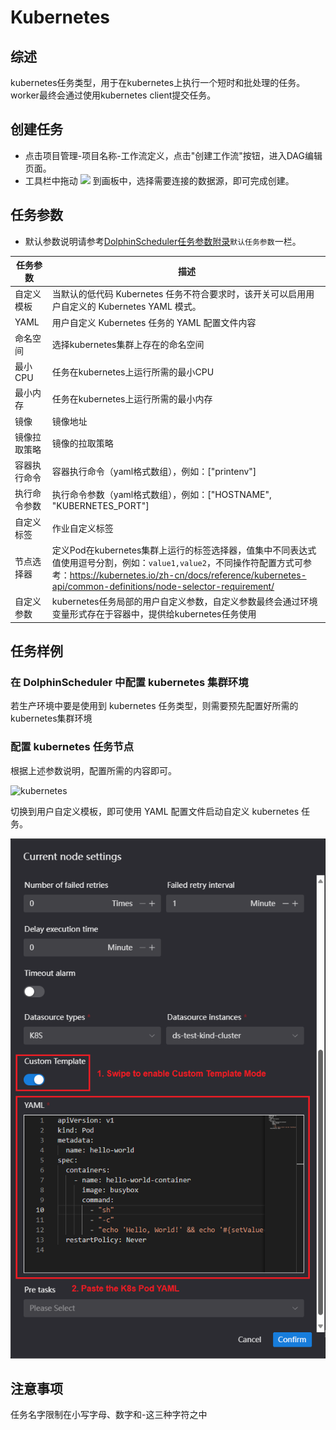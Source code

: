 # Kubernetes

## 综述

kubernetes任务类型，用于在kubernetes上执行一个短时和批处理的任务。worker最终会通过使用kubernetes client提交任务。

## 创建任务

- 点击项目管理-项目名称-工作流定义，点击"创建工作流"按钮，进入DAG编辑页面。
- 工具栏中拖动 <img src="../../../../img/tasks/icons/kubernetes.png" width="25"/> 到画板中，选择需要连接的数据源，即可完成创建。

## 任务参数

[//]: # (TODO: use the commented anchor below once our website template supports this syntax)
[//]: # (- 默认参数说明请参考[DolphinScheduler任务参数附录]&#40;appendix.md#默认任务参数&#41;`默认任务参数`一栏。)

- 默认参数说明请参考[DolphinScheduler任务参数附录](appendix.md)`默认任务参数`一栏。

| **任务参数** |                                                                                       **描述**                                                                                        |
|----------|-------------------------------------------------------------------------------------------------------------------------------------------------------------------------------------|
| 自定义模板         | 当默认的低代码 Kubernetes 任务不符合要求时，该开关可以启用用户自定义的 Kubernetes YAML 模式。                                                                                                                                                                                                                                                            |
| YAML         | 用户自定义 Kubernetes 任务的 YAML 配置文件内容                                                                                                                                                              |
| 命名空间     | 选择kubernetes集群上存在的命名空间                                                                                                                                                              |
| 最小CPU    | 任务在kubernetes上运行所需的最小CPU                                                                                                                                                            |
| 最小内存     | 任务在kubernetes上运行所需的最小内存                                                                                                                                                             |
| 镜像       | 镜像地址                                                                                                                                                                                |
| 镜像拉取策略   | 镜像的拉取策略                                                                                                                                                                             |
| 容器执行命令   | 容器执行命令（yaml格式数组），例如：["printenv"]                                                                                                                                                    |
| 执行命令参数   | 执行命令参数（yaml格式数组），例如：["HOSTNAME", "KUBERNETES_PORT"]                                                                                                                                 |
| 自定义标签    | 作业自定义标签                                                                                                                                                                             |
| 节点选择器    | 定义Pod在kubernetes集群上运行的标签选择器，值集中不同表达式值使用逗号分割，例如：`value1,value2`，不同操作符配置方式可参考：https://kubernetes.io/zh-cn/docs/reference/kubernetes-api/common-definitions/node-selector-requirement/ |
| 自定义参数    | kubernetes任务局部的用户自定义参数，自定义参数最终会通过环境变量形式存在于容器中，提供给kubernetes任务使用                                                                                                                     |

## 任务样例

### 在 DolphinScheduler 中配置 kubernetes 集群环境

若生产环境中要是使用到 kubernetes 任务类型，则需要预先配置好所需的kubernetes集群环境

### 配置 kubernetes 任务节点

根据上述参数说明，配置所需的内容即可。

![kubernetes](../../../../img/tasks/demo/kubernetes-task-en.png)

切换到用户自定义模板，即可使用 YAML 配置文件启动自定义 kubernetes 任务。

![K8S-YAML](../../../../img/tasks/demo/kubernetes-yaml-task-en.png)

## 注意事项

任务名字限制在小写字母、数字和-这三种字符之中
